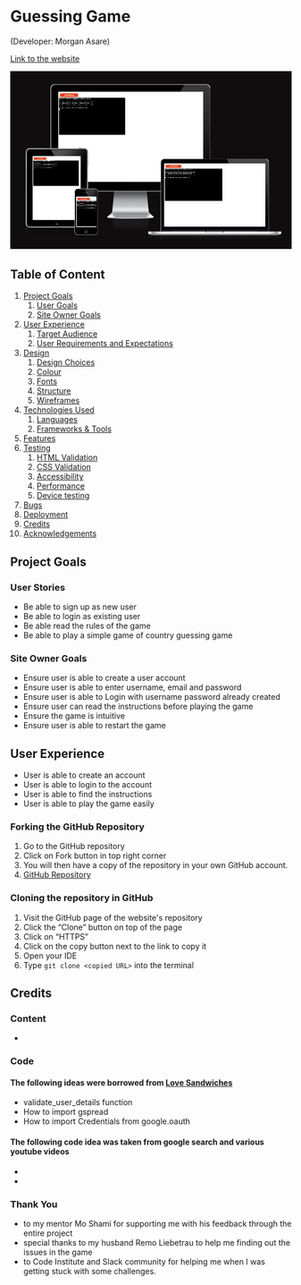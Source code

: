 # Guessing Game

(Developer: Morgan Asare)

[Link to the website](https://worldguessinggame-6a1c3a2b64fc.herokuapp.com/)

![An image previewing all devices](/assets/screenshots/preview.png)

## Table of Content

1. [Project Goals](#project-goals)
    1. [User Goals](#user-goals)
    2. [Site Owner Goals](#site-owner-goals)
2. [User Experience](#user-experience)
    1. [Target Audience](#target-audience)
    2. [User Requirements and Expectations](#user-requrements-and-expectations)
3. [Design](#design)
    1. [Design Choices](#design-choices)
    2. [Colour](#colours)
    3. [Fonts](#fonts)
    4. [Structure](#structure)
    5. [Wireframes](#wireframes)
4. [Technologies Used](#technologies-used)
    1. [Languages](#languages)
    2. [Frameworks & Tools](#frameworks-&-tools)
5. [Features](#features)
6. [Testing](#validation)
    1. [HTML Validation](#HTML-validation)
    2. [CSS Validation](#CSS-validation)
    3. [Accessibility](#accessibility)
    4. [Performance](#performance)
    5. [Device testing](#performing-tests-on-various-devices)
8. [Bugs](#Bugs)
9. [Deployment](#deployment)
10. [Credits](#credits)
11. [Acknowledgements](#acknowledgements)

## Project Goals
### User Stories

- Be able to sign up as new user
- Be able to login as existing user
- Be able read the rules of the game
- Be able to play a simple game of country guessing game

### Site Owner Goals
- Ensure user is able to create a user account
- Ensure user is able to enter username, email and password
- Ensure user is able to Login with username password already created
- Ensure user can read the instructions before playing the game
- Ensure the game is intuitive
- Ensure user is able to restart the game


## User Experience

- User is able to create an account 
- User is able to login to the account
- User is able to find the instructions
- User is able to play the game easily






### Forking the GitHub Repository
1. Go to the GitHub repository
2. Click on Fork button in top right corner
3. You will then have a copy of the repository in your own GitHub account.
4. [GitHub Repository](https://github.com/Sinha5714/hangman-pp3)

### Cloning the repository in GitHub
1. Visit the GitHub page of the website's repository
2. Click the “Clone” button on top of the page
3. Click on “HTTPS”
4. Click on the copy button next to the link to copy it
5. Open your IDE
6. Type ```git clone <copied URL>``` into the terminal


## Credits

### Content
- 

### Code
#### The following ideas were borrowed from [Love Sandwiches](https://github.com/Sinha5714/Love_Sandwiches)

-  validate_user_details function
-  How to import gspread
-  How to import Credentials from google.oauth

#### The following code idea was taken from google search and various youtube videos

- 
- 


### Thank You
- to my mentor Mo Shami for supporting me with his feedback through the entire project
- special thanks to my husband Remo Liebetrau to help me finding out the issues in the game
- to Code Institute and Slack community for helping me when I was getting stuck with some challenges.
